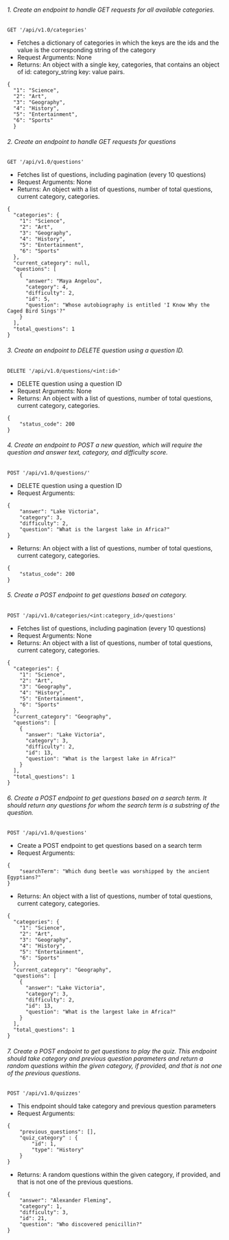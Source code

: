 ###### 1. Create an endpoint to handle GET requests for all available categories.
`GET '/api/v1.0/categories'`
* Fetches a dictionary of categories in which the keys are the ids and the value is the corresponding string of the category
* Request Arguments: None
* Returns: An object with a single key, categories, that contains an object of id: category_string key: value pairs.
```
{
  "1": "Science",
  "2": "Art",
  "3": "Geography",
  "4": "History",
  "5": "Entertainment",
  "6": "Sports"
  }
```

###### 2. Create an endpoint to handle GET requests for questions
`GET '/api/v1.0/questions'`
* Fetches list of questions, including pagination (every 10 questions)
* Request Arguments: None
* Returns: An object with a list of questions, number of total questions, current category, categories.
```
{
  "categories": {
    "1": "Science",
    "2": "Art",
    "3": "Geography",
    "4": "History",
    "5": "Entertainment",
    "6": "Sports"
  },
  "current_category": null,
  "questions": [
    {
      "answer": "Maya Angelou",
      "category": 4,
      "difficulty": 2,
      "id": 5,
      "question": "Whose autobiography is entitled 'I Know Why the Caged Bird Sings'?"
    }
  ],
  "total_questions": 1
}
```

###### 3. Create an endpoint to DELETE question using a question ID.

`DELETE '/api/v1.0/questions/<int:id>'`
* DELETE question using a question ID
* Request Arguments: None
* Returns: An object with a list of questions, number of total questions, current category, categories.
```
{
    "status_code": 200
}
```

###### 4. Create an endpoint to POST a new question, which will require the question and answer text, category, and difficulty score.
`POST '/api/v1.0/questions/'`
* DELETE question using a question ID
* Request Arguments:
```
{
    "answer": "Lake Victoria",
    "category": 3,
    "difficulty": 2,
    "question": "What is the largest lake in Africa?"
}
```
* Returns: An object with a list of questions, number of total questions, current category, categories.
```
{
    "status_code": 200
}
```

###### 5. Create a POST endpoint to get questions based on category.
`POST '/api/v1.0/categories/<int:category_id>/questions'`
* Fetches list of questions, including pagination (every 10 questions)
* Request Arguments: None
* Returns: An object with a list of questions, number of total questions, current category, categories.
```
{
  "categories": {
    "1": "Science",
    "2": "Art",
    "3": "Geography",
    "4": "History",
    "5": "Entertainment",
    "6": "Sports"
  },
  "current_category": "Geography",
  "questions": [
    {
      "answer": "Lake Victoria",
      "category": 3,
      "difficulty": 2,
      "id": 13,
      "question": "What is the largest lake in Africa?"
    }
  ],
  "total_questions": 1
}
```

###### 6. Create a POST endpoint to get questions based on a search term. It should return any questions for whom the search term is a substring of the question.
   `POST '/api/v1.0/questions'`
* Create a POST endpoint to get questions based on a search term
* Request Arguments:
```
{
    "searchTerm": "Which dung beetle was worshipped by the ancient Egyptians?"
}
```
* Returns: An object with a list of questions, number of total questions, current category, categories.
```
{
  "categories": {
    "1": "Science",
    "2": "Art",
    "3": "Geography",
    "4": "History",
    "5": "Entertainment",
    "6": "Sports"
  },
  "current_category": "Geography",
  "questions": [
    {
      "answer": "Lake Victoria",
      "category": 3,
      "difficulty": 2,
      "id": 13,
      "question": "What is the largest lake in Africa?"
    }
  ],
  "total_questions": 1
}
```

###### 7. Create a POST endpoint to get questions to play the quiz. This endpoint should take category and previous question parameters and return a random questions within the given category, if provided, and that is not one of the previous questions.

`POST '/api/v1.0/quizzes'`
* This endpoint should take category and previous question parameters
* Request Arguments:
```
{
    "previous_questions": [],
    "quiz_category" : {
        "id": 1,
        "type": "History"
    }
}
```
* Returns: A random questions within the given category, if provided, and that is not one of the previous questions.
```
{
    "answer": "Alexander Fleming",
    "category": 1,
    "difficulty": 3,
    "id": 21,
    "question": "Who discovered penicillin?"
}
```
